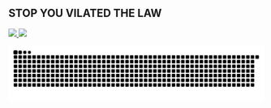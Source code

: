 ## STOP YOU VILATED THE LAW 
 <div>
  <a href="https://github.com/PedroPaulo-98/CAPA">
  <img height="180em" src="https://media-exp1.licdn.com/dms/image/C4D03AQFOFuK52lNaXw/profile-displayphoto-shrink_800_800/0/1614208780397?e=1628726400&v=beta&t=KDQbkjaqwekTaKRg-vbiUFH7dDC5duYxhRQWdYg5MEU"/>
  <img height="180em" src="https://feijoadasimulator.top/br/sources/4583.jpeg"/>
</div>

  ![Snake animation](https://github.com/PedroPaulo-98/CAPA/blob/output/github-contribution-grid-snake.svg)
 
</div>
